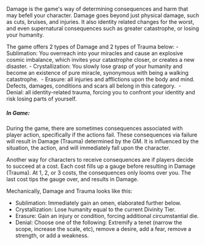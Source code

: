 Damage is the game's way of determining consequences and harm that may befell your character. Damage goes beyond just physical damage, such as cuts, bruises, and injuries. It also identity related changes for the worst, and even supernatural consequences such as greater catastrophe, or losing your humanity. 

The game offers 2 types of Damage and 2 types of Trauma below:
	- Sublimation: You overreach into your miracles and cause an explosive cosmic imbalance, which invites your catastrophe closer, or creates a new disaster.
	- Crystallization: You slowly lose grasp of your humanity and become an existence of pure miracle, synonymous with being a walking catastrophe. 
	- Erasure: all injuries and afflictions upon the body and mind. Defects, damages, conditions and scars all belong in this category. 
	- Denial: all identity-related trauma, forcing you to confront your identity and risk losing parts of yourself. 
##### In Game: 
During the game, there are sometimes consequences associated with player action, specifically if the actions fail. These consequences via failure will result in Damage (Trauma) determined by the GM. It is influenced by the situation, the action, and will immediately fall upon the character.

Another way for characters to receive consequences are if players decide to succeed at a cost. Each cost fills up a gauge before resulting in Damage (Trauma). At 1, 2, or 3 costs, the consequences only looms over you. The last cost tips the gauge over, and results in Damage.

Mechanically, Damage and Trauma looks like this:
- Sublimation: Immediately gain an omen, elaborated further below. 
- Crystallization: Lose humanity equal to the current Divinity Tier. 
- Erasure: Gain an injury or condition, forcing additional circumstantial die.
- Denial: Choose one of the following: Extremify a tenet (narrow the scope, increase the scale, etc), remove a desire, add a fear, remove a strength, or add a weakness.

